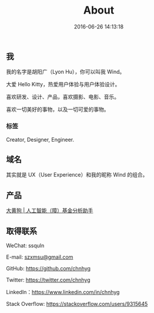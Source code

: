 ﻿---
title: About
date: 2016-06-26 14:13:18
layout: about
---

## 我

我的名字是胡阳广（Lyon Hu），你可以叫我 Wind。

大爱 Hello Kitty，热爱用户体验与用户体验设计。

喜欢研发、设计、产品，喜欢摄影、电影、音乐。

喜欢一切美好的事物，以及一切可爱的事物。

### 标签

Creator, Designer, Engineer.

## 域名

其实就是 UX（User Experience）和我的昵称 Wind 的组合。

## 产品

[大黄狗 | 人工智能（障）基金分析助手](https://funds.uxwind.com/)

## 取得联系

WeChat: ssquln

E-mail: szxmsu@gmail.com

GitHub: https://github.com/chnhyg

Twitter: https://twitter.com/chnhyg

LinkedIn：https://www.linkedin.com/in/chnhyg

Stack Overflow: https://stackoverflow.com/users/9315645
